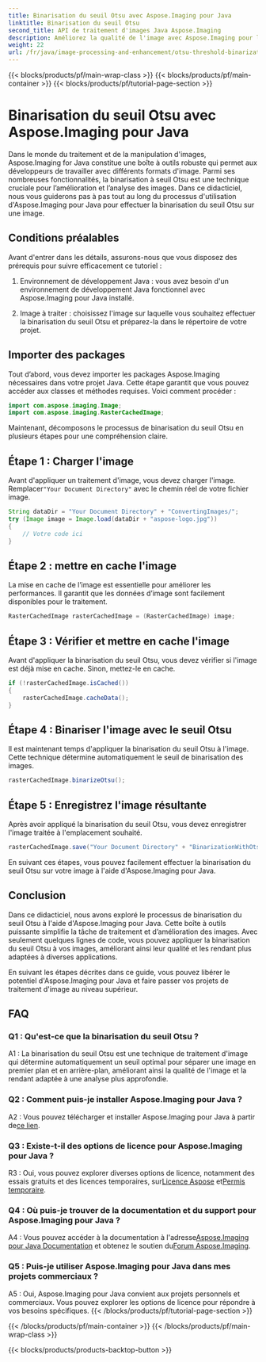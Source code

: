 ```yaml
---
title: Binarisation du seuil Otsu avec Aspose.Imaging pour Java
linktitle: Binarisation du seuil Otsu
second_title: API de traitement d'images Java Aspose.Imaging
description: Améliorez la qualité de l'image avec Aspose.Imaging pour la binarisation du seuil Otsu de Java. Suivez notre guide étape par étape pour l’excellence du traitement d’image.
weight: 22
url: /fr/java/image-processing-and-enhancement/otsu-threshold-binarization/
---
```


{{< blocks/products/pf/main-wrap-class >}}
{{< blocks/products/pf/main-container >}}
{{< blocks/products/pf/tutorial-page-section >}}

# Binarisation du seuil Otsu avec Aspose.Imaging pour Java

Dans le monde du traitement et de la manipulation d'images, Aspose.Imaging for Java constitue une boîte à outils robuste qui permet aux développeurs de travailler avec différents formats d'image. Parmi ses nombreuses fonctionnalités, la binarisation à seuil Otsu est une technique cruciale pour l’amélioration et l’analyse des images. Dans ce didacticiel, nous vous guiderons pas à pas tout au long du processus d'utilisation d'Aspose.Imaging pour Java pour effectuer la binarisation du seuil Otsu sur une image.

## Conditions préalables

Avant d'entrer dans les détails, assurons-nous que vous disposez des prérequis pour suivre efficacement ce tutoriel :

1. Environnement de développement Java : vous avez besoin d'un environnement de développement Java fonctionnel avec Aspose.Imaging pour Java installé.

2. Image à traiter : choisissez l'image sur laquelle vous souhaitez effectuer la binarisation du seuil Otsu et préparez-la dans le répertoire de votre projet.

## Importer des packages

Tout d’abord, vous devez importer les packages Aspose.Imaging nécessaires dans votre projet Java. Cette étape garantit que vous pouvez accéder aux classes et méthodes requises. Voici comment procéder :

```java
import com.aspose.imaging.Image;
import com.aspose.imaging.RasterCachedImage;
```

Maintenant, décomposons le processus de binarisation du seuil Otsu en plusieurs étapes pour une compréhension claire.

## Étape 1 : Charger l'image


 Avant d'appliquer un traitement d'image, vous devez charger l'image. Remplacer`"Your Document Directory"` avec le chemin réel de votre fichier image. 

```java
String dataDir = "Your Document Directory" + "ConvertingImages/";
try (Image image = Image.load(dataDir + "aspose-logo.jpg"))
{
    // Votre code ici
}
```

## Étape 2 : mettre en cache l'image

La mise en cache de l’image est essentielle pour améliorer les performances. Il garantit que les données d’image sont facilement disponibles pour le traitement.

```java
RasterCachedImage rasterCachedImage = (RasterCachedImage) image;
```

## Étape 3 : Vérifier et mettre en cache l'image

Avant d'appliquer la binarisation du seuil Otsu, vous devez vérifier si l'image est déjà mise en cache. Sinon, mettez-le en cache.

```java
if (!rasterCachedImage.isCached())
{
    rasterCachedImage.cacheData();
}
```

## Étape 4 : Binariser l'image avec le seuil Otsu

Il est maintenant temps d'appliquer la binarisation du seuil Otsu à l'image. Cette technique détermine automatiquement le seuil de binarisation des images.

```java
rasterCachedImage.binarizeOtsu();
```

## Étape 5 : Enregistrez l'image résultante

Après avoir appliqué la binarisation du seuil Otsu, vous devez enregistrer l'image traitée à l'emplacement souhaité.

```java
rasterCachedImage.save("Your Document Directory" + "BinarizationWithOtsuThreshold_out.jpg");
```

En suivant ces étapes, vous pouvez facilement effectuer la binarisation du seuil Otsu sur votre image à l'aide d'Aspose.Imaging pour Java.

## Conclusion

Dans ce didacticiel, nous avons exploré le processus de binarisation du seuil Otsu à l'aide d'Aspose.Imaging pour Java. Cette boîte à outils puissante simplifie la tâche de traitement et d’amélioration des images. Avec seulement quelques lignes de code, vous pouvez appliquer la binarisation du seuil Otsu à vos images, améliorant ainsi leur qualité et les rendant plus adaptées à diverses applications.

En suivant les étapes décrites dans ce guide, vous pouvez libérer le potentiel d'Aspose.Imaging pour Java et faire passer vos projets de traitement d'image au niveau supérieur.

## FAQ

### Q1 : Qu'est-ce que la binarisation du seuil Otsu ?

A1 : La binarisation du seuil Otsu est une technique de traitement d'image qui détermine automatiquement un seuil optimal pour séparer une image en premier plan et en arrière-plan, améliorant ainsi la qualité de l'image et la rendant adaptée à une analyse plus approfondie.

### Q2 : Comment puis-je installer Aspose.Imaging pour Java ?

 A2 : Vous pouvez télécharger et installer Aspose.Imaging pour Java à partir de[ce lien](https://releases.aspose.com/imaging/java/).

### Q3 : Existe-t-il des options de licence pour Aspose.Imaging pour Java ?

 R3 : Oui, vous pouvez explorer diverses options de licence, notamment des essais gratuits et des licences temporaires, sur[Licence Aspose](https://purchase.aspose.com/buy) et[Permis temporaire](https://purchase.aspose.com/temporary-license/).

### Q4 : Où puis-je trouver de la documentation et du support pour Aspose.Imaging pour Java ?

 A4 : Vous pouvez accéder à la documentation à l'adresse[Aspose.Imaging pour Java Documentation](https://reference.aspose.com/imaging/java/) et obtenez le soutien du[Forum Aspose.Imaging](https://forum.aspose.com/).

### Q5 : Puis-je utiliser Aspose.Imaging pour Java dans mes projets commerciaux ?

A5 : Oui, Aspose.Imaging pour Java convient aux projets personnels et commerciaux. Vous pouvez explorer les options de licence pour répondre à vos besoins spécifiques.
{{< /blocks/products/pf/tutorial-page-section >}}

{{< /blocks/products/pf/main-container >}}
{{< /blocks/products/pf/main-wrap-class >}}

{{< blocks/products/products-backtop-button >}}
